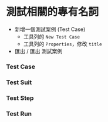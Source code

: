 # 測試相關的專有名詞

* 新增一個測試案例 (Test Case)
  * 工具列的 `New Test Case`
  * 工具列的 `Properties`，修改 `title`
* 匯出 / 匯出 測試案例

### Test Case


### Test Suit


### Test Step


### Test Run